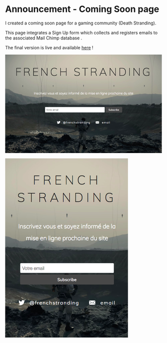 # Announcement - Coming Soon page

I created a coming soon page for a gaming community (Death Stranding).


This page integrates a Sign Up form which collects and registers emails to the associated Mail Chimp database .

The final version is live and available [here](http://frenchstranding.fr/) !

![desktop format](https://github.com/clairedonut/signup-page/blob/master/preview-lg.png?raw=true "large format")

![mobile format](https://github.com/clairedonut/signup-page/blob/master/preview-sm.png?raw=true "mobile format")
